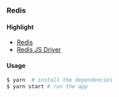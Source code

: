### Redis

#### Highlight

* [Redis](https://redis.io/)
* [Redis JS Driver](http://redis.js.org/)

#### Usage

```bash
$ yarn  # install the dependencies
$ yarn start # run the app
```
